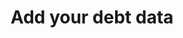 ---
templateKey: data-dues
title: "Add your debt data"
description: "debtcollective - data-dues"
---